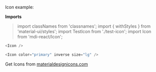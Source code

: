 Icon example:

**Imports**

> import classNames from 'classnames';
> import { withStyles } from 'material-ui/styles';
> import TestIcon from './test-icon';
> import <IconName>Icon from 'mdi-react/<IconName>Icon';

```js
<Icon />
```

```js
<Icon color="primary" inverse size="lg" />
```

Get Icons from [materialdesignicons.com](https://materialdesignicons.com)
